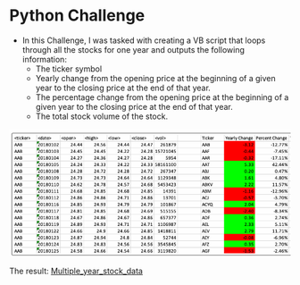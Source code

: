 # Python Challenge

- In this Challenge, I was tasked with creating a VB script that loops through all the stocks for one year and outputs the following information:
  - The ticker symbol
  - Yearly change from the opening price at the beginning of a given year to the closing price at the end of that year.
  - The percentage change from the opening price at the beginning of a given year to the closing price at the end of that year.
  - The total stock volume of the stock.
    
![VBA Challenge](vba_challenge.gif)

The result: [Multiple_year_stock_data](Multiple_year_stock_data.xlsm)


